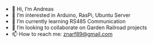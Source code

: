 - 👋 Hi, I’m Andreas 
- 👀 I’m interested in Arduino, RasPi, Ubuntu Server
- 🌱 I’m currently learning RS485 Communication 
- 💞️ I’m looking to collaborate on Garden Railroad projects
- 📫 How to reach me: znarf89@gmail.com 

<!---
znarf89/znarf89 is a ✨ special ✨ repository because its `README.md` (this file) appears on your GitHub profile.
You can click the Preview link to take a look at your changes.
--->

